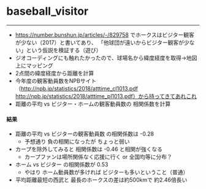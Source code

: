 # baseball_visitor
***

- https://number.bunshun.jp/articles/-/829758 でホークスはビジター観客が少ない（2017）と書いてあり、 「他球団が遠いからビジター観客が少ない」という仮説を検証する（遊び）
- ジオコーディングにも触れたかったので、球場名から緯度経度を取得→地図上にマッピング
- 2点間の緯度経度から距離を計算
- 今年度の観客動員数をNPBサイト（http://npb.jp/statistics/2018/atttime_cl1013.pdf http://npb.jp/statistics/2018/atttime_pl1013.pdf）から持ってきてあれこれ
- 距離の平均 vs ビジター・ホームの観客動員数の 相関係数を計算

#### 結果
- 距離の平均 vs ビジターの観客動員数 の相関係数は -0.28
  - 予想通り 負の相関になったが ちょっと弱い
- カープを除外してみると 相関係数は -0.46 と相関が強くなる
  - カープファンは場所関係なく応援に行く or 全国均等に分布？
- ホーム vs ビジター の相関係数が 0.53
  - やはり ホーム動員数が多ければ ビジターも多いということ（普通）
- 平均距離最短の西武と 最長のホークスの差は約500kmで 約2.46倍長い
  
